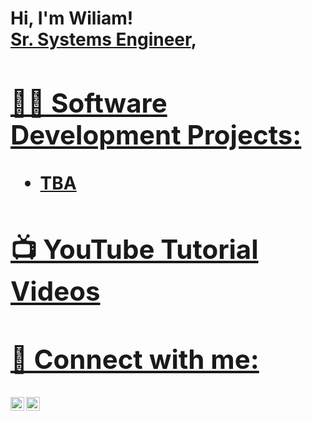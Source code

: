 <h1>Hi, I'm Wiliam! <br/><a href="https://github.com/w-billard">Sr. Systems Engineer</a>, <a href="https://www.linkedin.com/in/wbillard/">

<h2>👨‍💻 Software Development Projects:</h2>

- <b>TBA</b>

<h2>📺 YouTube Tutorial Videos</h2>


<h2> 🤳 Connect with me:</h2>


[<img align="left" alt="JoshMadakor | LinkedIn" width="22px" src="https://cdn.jsdelivr.net/npm/simple-icons@v3/icons/linkedin.svg" />][linkedin]
[<img align="left" alt="JoshMadakor | Instagram" width="22px" src="https://cdn.jsdelivr.net/npm/simple-icons@v3/icons/instagram.svg" />][instagram]

[instagram]: https://www.instagram.com/w.j.b_/
[linkedin]: https://linkedin.com/in/wbillard

<!--


Here are some ideas to get you started:

- 🔭 I’m currently working on ...
- 🌱 I’m currently learning ...
- 👯 I’m looking to collaborate on ...
- 🤔 I’m looking for help with ...
- 💬 Ask me about ...
- 📫 How to reach me: ...
- 😄 Pronouns: ...
- ⚡ Fun fact: ...
-->
